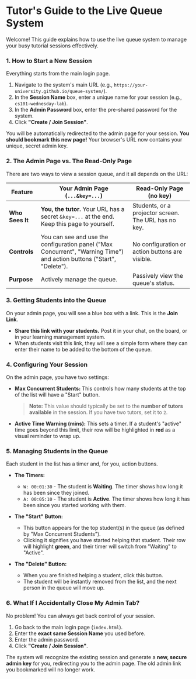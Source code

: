 # Tutor's Guide to the Live Queue System

Welcome! This guide explains how to use the live queue system to manage your busy tutorial sessions effectively.

### 1. How to Start a New Session

Everything starts from the main login page.

1.  Navigate to the system's main URL (e.g., `https://your-university.github.io/queue-system/`).
2.  In the **Session Name** box, enter a unique name for your session (e.g., `cs101-wednesday-lab`).
3.  In the **Admin Password** box, enter the pre-shared password for the system.
4.  Click **"Create / Join Session"**.

You will be automatically redirected to the admin page for your session. **You should bookmark this new page!** Your browser's URL now contains your unique, secret admin key.

### 2. The Admin Page vs. The Read-Only Page

There are two ways to view a session queue, and it all depends on the URL:

| Feature                  | Your Admin Page (`...&key=...`)                                                                    | Read-Only Page (no key)                                   |
| ------------------------ | -------------------------------------------------------------------------------------------------- | --------------------------------------------------------- |
| **Who Sees It**          | **You, the tutor.** Your URL has a secret `&key=...` at the end. Keep this page to yourself.          | Students, or a projector screen. The URL has no key.      |
| **Controls**             | You can see and use the configuration panel ("Max Concurrent", "Warning Time") and action buttons ("Start", "Delete"). | No configuration or action buttons are visible.         |
| **Purpose**              | Actively manage the queue.                                                                         | Passively view the queue's status.                        |

### 3. Getting Students into the Queue

On your admin page, you will see a blue box with a link. This is the **Join Link**.

*   **Share this link with your students.** Post it in your chat, on the board, or in your learning management system.
*   When students visit this link, they will see a simple form where they can enter their name to be added to the bottom of the queue.

### 4. Configuring Your Session

On the admin page, you have two settings:

*   **Max Concurrent Students:** This controls how many students at the top of the list will have a "Start" button.
    > **Note:** This value should typically be set to the **number of tutors available** in the session. If you have two tutors, set it to `2`.
*   **Active Time Warning (mins):** This sets a timer. If a student's "active" time goes beyond this limit, their row will be highlighted in **red** as a visual reminder to wrap up.

### 5. Managing Students in the Queue

Each student in the list has a timer and, for you, action buttons.

*   **The Timers:**
    *   `W: 00:01:30` - The student is **Waiting**. The timer shows how long it has been since they joined.
    *   `A: 00:05:10` - The student is **Active**. The timer shows how long it has been since you started working with them.

*   **The "Start" Button:**
    *   This button appears for the top student(s) in the queue (as defined by "Max Concurrent Students").
    *   Clicking it signifies you have started helping that student. Their row will highlight **green**, and their timer will switch from "Waiting" to "Active".

*   **The "Delete" Button:**
    *   When you are finished helping a student, click this button.
    *   The student will be instantly removed from the list, and the next person in the queue will move up.

### 6. What If I Accidentally Close My Admin Tab?

No problem! You can always get back control of your session.

1.  Go back to the main login page (`index.html`).
2.  Enter the **exact same Session Name** you used before.
3.  Enter the admin password.
4.  Click **"Create / Join Session"**.

The system will recognize the existing session and generate a **new, secure admin key** for you, redirecting you to the admin page. The old admin link you bookmarked will no longer work.
